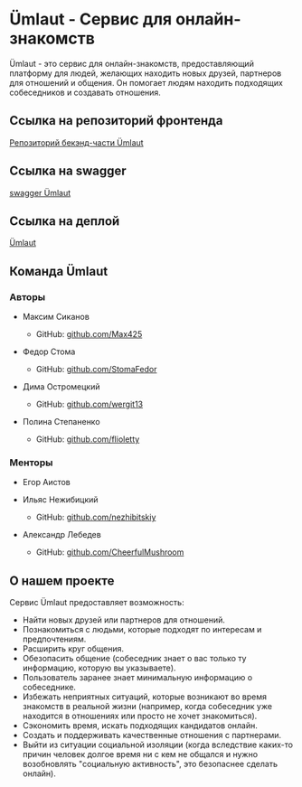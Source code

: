 # Ümlaut - Сервис для онлайн-знакомств


Ümlaut - это сервис для онлайн-знакомств, предоставляющий платформу для людей, желающих находить новых друзей, партнеров для отношений и общения. Он помогает людям находить подходящих собеседников и создавать отношения. 

## Ссылка на репозиторий фронтенда

[Репозиторий бекэнд-части Ümlaut](https://github.com/go-park-mail-ru/2023_2_Umlaut)

## Ссылка на swagger

[swagger Ümlaut](http://37.139.32.76:8000/swagger/index.html)

## Ссылка на деплой

[Ümlaut](http://37.139.32.76)

## Команда Ümlaut

### Авторы

- Максим Сиканов
    - GitHub: [github.com/Max425](https://github.com/Max425)

- Федор Стома
    - GitHub: [github.com/StomaFedor](https://github.com/StomaFedor)

- Дима Остромецкий
    - GitHub: [github.com/wergit13](https://github.com/wergit13)

- Полина Степаненко
    - GitHub: [github.com/flioletty](https://github.com/flioletty)

### Менторы

- Егор Аистов

- Ильяс Нежибицкий
    - GitHub: [github.com/nezhibitskiy](https://github.com/nezhibitskiy)

- Александр Лебедев
    - GitHub: [github.com/CheerfulMushroom](https://github.com/CheerfulMushroom)

## О нашем проекте

Сервис Ümlaut предоставляет возможность:

- Найти новых друзей или партнеров для отношений.
- Познакомиться с людьми, которые подходят по интересам и предпочтениям.
- Расширить круг общения.
- Обезопасить общение (собеседник знает о вас только ту информацию, которую вы указываете).
- Пользователь заранее знает минимальную информацию о собеседнике.
- Избежать неприятных ситуаций, которые возникают во время знакомств в реальной жизни (например, когда собеседник уже находится в отношениях или просто не хочет знакомиться).
- Сэкономить время, искать подходящих кандидатов онлайн.
- Создать и поддерживать качественные отношения с партнерами.
- Выйти из ситуации социальной изоляции (когда вследствие каких-то причин человек долгое время ни с кем не общался и нужно возобновлять "социальную активность", это безопаснее сделать онлайн).
